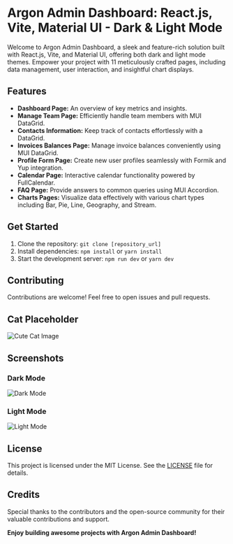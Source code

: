 # Argon Admin Dashboard: React.js, Vite, Material UI - Dark & Light Mode

Welcome to Argon Admin Dashboard, a sleek and feature-rich solution built with React.js, Vite, and Material UI, offering both dark and light mode themes. Empower your project with 11 meticulously crafted pages, including data management, user interaction, and insightful chart displays.

## Features

- **Dashboard Page:** An overview of key metrics and insights.
- **Manage Team Page:** Efficiently handle team members with MUI DataGrid.
- **Contacts Information:** Keep track of contacts effortlessly with a DataGrid.
- **Invoices Balances Page:** Manage invoice balances conveniently using MUI DataGrid.
- **Profile Form Page:** Create new user profiles seamlessly with Formik and Yup integration.
- **Calendar Page:** Interactive calendar functionality powered by FullCalendar.
- **FAQ Page:** Provide answers to common queries using MUI Accordion.
- **Charts Pages:** Visualize data effectively with various chart types including Bar, Pie, Line, Geography, and Stream.

## Get Started

1. Clone the repository: `git clone [repository_url]`
2. Install dependencies: `npm install` or `yarn install`
3. Start the development server: `npm run dev` or `yarn dev`

## Contributing

Contributions are welcome! Feel free to open issues and pull requests.

## Cat Placeholder

![Cute Cat Image](cat_placeholder.jpg)

## Screenshots

### Dark Mode

![Dark Mode](https://res.cloudinary.com/duxego3ja/image/upload/v1709215626/argon-admin-dashboard/b6jztniqlakkglakrp4e.png)

### Light Mode

![Light Mode](https://res.cloudinary.com/duxego3ja/image/upload/v1709215626/argon-admin-dashboard/qf006k0kwkhrgmefengy.png)

## License

This project is licensed under the MIT License. See the [LICENSE](LICENSE) file for details.

## Credits

Special thanks to the contributors and the open-source community for their valuable contributions and support.

**Enjoy building awesome projects with Argon Admin Dashboard!**
